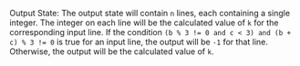Output State: The output state will contain `n` lines, each containing a single integer. The integer on each line will be the calculated value of `k` for the corresponding input line. If the condition `(b % 3 != 0 and c < 3) and (b + c) % 3 != 0` is true for an input line, the output will be `-1` for that line. Otherwise, the output will be the calculated value of `k`.